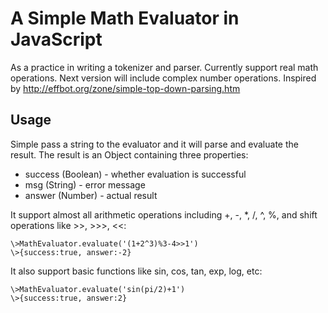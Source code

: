 A Simple Math Evaluator in JavaScript
=====================================

As a practice in writing a tokenizer and parser. Currently support real math operations. Next version will include complex number operations. Inspired by http://effbot.org/zone/simple-top-down-parsing.htm

Usage
-----

Simple pass a string to the evaluator and it will parse and evaluate the result. The result is an Object containing three properties:

+ success (Boolean) - whether evaluation is successful
+ msg (String) - error message
+ answer (Number) - actual result

It support almost all arithmetic operations including +, -, *, /, ^, %, and shift operations like >>, >>>, <<:

	\>MathEvaluator.evaluate('(1+2^3)%3-4>>1')
	\>{success:true, answer:-2}

It also support basic functions like sin, cos, tan, exp, log, etc:

	\>MathEvaluator.evaluate('sin(pi/2)+1')
	\>{success:true, answer:2}

